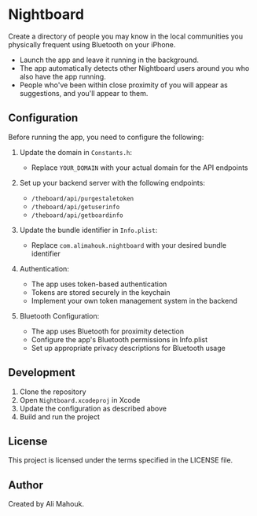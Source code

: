 # Nightboard

Create a directory of people you may know in the local communities you physically frequent using Bluetooth on your iPhone.

* Launch the app and leave it running in the background.
* The app automatically detects other Nightboard users around you who also have the app running.
* People who've been within close proximity of you will appear as suggestions, and you'll appear to them.

## Configuration

Before running the app, you need to configure the following:

1. Update the domain in `Constants.h`:
   * Replace `YOUR_DOMAIN` with your actual domain for the API endpoints

2. Set up your backend server with the following endpoints:
   * `/theboard/api/purgestaletoken`
   * `/theboard/api/getuserinfo`
   * `/theboard/api/getboardinfo`

3. Update the bundle identifier in `Info.plist`:
   * Replace `com.alimahouk.nightboard` with your desired bundle identifier

4. Authentication:
   * The app uses token-based authentication
   * Tokens are stored securely in the keychain
   * Implement your own token management system in the backend

5. Bluetooth Configuration:
   * The app uses Bluetooth for proximity detection
   * Configure the app's Bluetooth permissions in Info.plist
   * Set up appropriate privacy descriptions for Bluetooth usage

## Development

1. Clone the repository
2. Open `Nightboard.xcodeproj` in Xcode
3. Update the configuration as described above
4. Build and run the project

## License

This project is licensed under the terms specified in the LICENSE file.

## Author

Created by Ali Mahouk.
